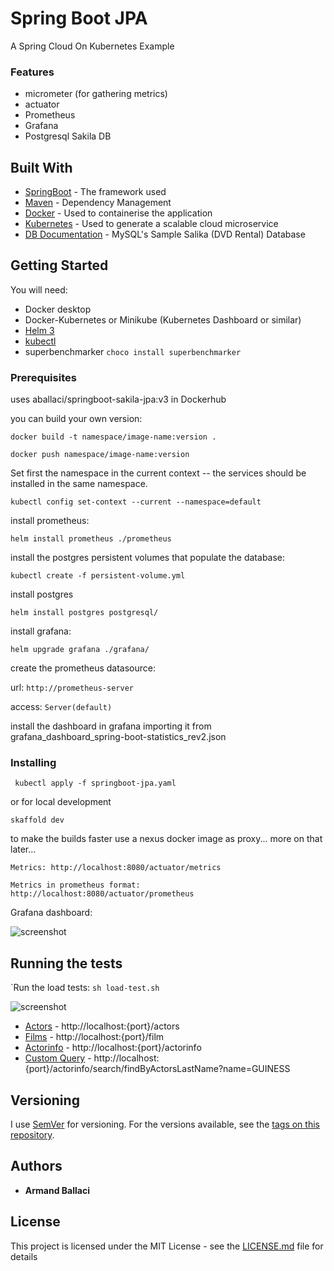# Spring Boot JPA 
A Spring Cloud On Kubernetes Example 

### Features
 * micrometer (for gathering metrics)
 * actuator 
 * Prometheus 
 * Grafana 
 * Postgresql Sakila DB

## Built With

* [SpringBoot](https://spring.io/projects/spring-boot) - The framework used
* [Maven](https://maven.apache.org/) - Dependency Management
* [Docker](https://www.docker.com/) - Used to containerise the application
* [Kubernetes](https://kubernetes.io/) - Used to generate a scalable cloud microservice
* [DB Documentation](https://www.ntu.edu.sg/home/ehchua/programming/sql/sampledatabases.html) - MySQL's Sample Salika (DVD Rental) Database


## Getting Started

You will need:

* Docker desktop
* Docker-Kubernetes or Minikube (Kubernetes Dashboard or similar)
* [Helm 3](https://helm.sh/docs/intro/install/)
* [kubectl](https://kubernetes.io/docs/tasks/tools/install-kubectl/)
* superbenchmarker ```choco install superbenchmarker```
### Prerequisites

uses aballaci/springboot-sakila-jpa:v3 in Dockerhub

you can build your own version:

```docker build -t namespace/image-name:version .```

```docker push namespace/image-name:version```

Set first the namespace in the current context -- the services should be installed in the same namespace.

```kubectl config set-context --current --namespace=default```


install prometheus: 

```helm install prometheus ./prometheus```

install the postgres persistent volumes that populate the database:

```kubectl create -f persistent-volume.yml```

install postgres

``` helm install postgres postgresql/ ```

install grafana:

```helm upgrade grafana ./grafana/```

create the prometheus datasource:

url: ```http://prometheus-server```
 
access: ``Server(default)``

install the dashboard in grafana importing it from grafana_dashboard_spring-boot-statistics_rev2.json

### Installing

<code> kubectl apply -f springboot-jpa.yaml </code>

or for local development

```skaffold dev```

to make the builds faster use a nexus docker image as proxy... more on that later...

```
Metrics: http://localhost:8080/actuator/metrics

Metrics in prometheus format: http://localhost:8080/actuator/prometheus
```

Grafana dashboard:

![screenshot](https://github.com/aballaci/springboot-jpa-sakila/blob/master/docs/img/grafana.png)

## Running the tests

`Run the load tests: ```sh load-test.sh```

![screenshot](https://github.com/aballaci/springboot-jpa-sakila/blob/master/docs/img//load_test_c4_100.png)

* [Actors](http://localhost:8080/actors) - http://localhost:{port}/actors
* [Films](http://localhost:8080/film) - http://localhost:{port}/film
* [Actorinfo](http://localhost:8080/actorinfo) - http://localhost:{port}/actorinfo
* [Custom Query](http://localhost:8080/actorinfo/search/findByActorsLastName?name=GUINESS) - http://localhost:{port}/actorinfo/search/findByActorsLastName?name=GUINESS

## Versioning

I use [SemVer](http://semver.org/) for versioning. For the versions available, see the [tags on this repository](https://github.com/aballaci/springboot-jpa-sakila/tags). 

## Authors

* **Armand Ballaci** 

## License

This project is licensed under the MIT License - see the [LICENSE.md](Licence.md) file for details
